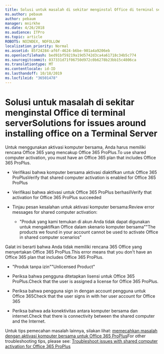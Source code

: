 ```yaml
---
title: Solusi untuk masalah di sekitar menginstal Office di terminal server
ms.author: pebaum
author: pebaum
manager: mnirkhe
ms.date: 4/26/2018
ms.audience: ITPro
ms.topic: article
ROBOTS: NOINDEX, NOFOLLOW
localization_priority: Normal
ms.assetid: 85f24284-af6f-4624-b6be-901a4a9206eb
ms.openlocfilehash: bed91bf59219a19d5742d3ca4a61718c34b5c774
ms.sourcegitcommit: 037331d71f06750d972c0b6278b23bb15c4806ca
ms.translationtype: MT
ms.contentlocale: id-ID
ms.lasthandoff: 10/18/2019
ms.locfileid: "36501478"
---
```

# <a name="solutions-for-issues-around-installing-office-on-a-terminal-server"></a><span data-ttu-id="5bf60-102">Solusi untuk masalah di sekitar menginstal Office di terminal server</span><span class="sxs-lookup"><span data-stu-id="5bf60-102">Solutions for issues around installing office on a Terminal Server</span></span>

<span data-ttu-id="5bf60-103">Untuk menggunakan aktivasi komputer bersama, Anda harus memiliki rencana Office 365 yang mencakup Office 365 ProPlus.</span><span class="sxs-lookup"><span data-stu-id="5bf60-103">To use shared computer activation, you must have an Office 365 plan that includes Office 365 ProPlus.</span></span>
  
- <span data-ttu-id="5bf60-104">Verifikasi bahwa komputer bersama aktivasi diaktifkan untuk Office 365 ProPlus</span><span class="sxs-lookup"><span data-stu-id="5bf60-104">Verify that shared computer activation is enabled for Office 365 ProPlus</span></span>
    
- <span data-ttu-id="5bf60-105">Verifikasi bahwa aktivasi untuk Office 365 ProPlus berhasil</span><span class="sxs-lookup"><span data-stu-id="5bf60-105">Verify that activation for Office 365 ProPlus succeeded</span></span>
    
- <span data-ttu-id="5bf60-106">Tinjau pesan kesalahan untuk aktivasi komputer bersama:</span><span class="sxs-lookup"><span data-stu-id="5bf60-106">Review error messages for shared computer activation:</span></span>
    
  - <span data-ttu-id="5bf60-107">"Produk yang kami temukan di akun Anda tidak dapat digunakan untuk mengaktifkan Office dalam skenario komputer bersama"</span><span class="sxs-lookup"><span data-stu-id="5bf60-107">"The products we found in your account cannot be used to activate Office in shared computer scenarios"</span></span>
  
<span data-ttu-id="5bf60-108">Galat ini berarti bahwa Anda tidak memiliki rencana 365 Office yang menyertakan Office 365 ProPlus.</span><span class="sxs-lookup"><span data-stu-id="5bf60-108">This error means that you don't have an Office 365 plan that includes Office 365 ProPlus.</span></span>
    
  - <span data-ttu-id="5bf60-109">"Produk tanpa izin"</span><span class="sxs-lookup"><span data-stu-id="5bf60-109">"Unlicensed Product"</span></span>
    
  - <span data-ttu-id="5bf60-110">Periksa bahwa pengguna ditetapkan lisensi untuk Office 365 ProPlus.</span><span class="sxs-lookup"><span data-stu-id="5bf60-110">Check that the user is assigned a license for Office 365 ProPlus.</span></span>
    
  - <span data-ttu-id="5bf60-111">Periksa bahwa pengguna sign in dengan account pengguna untuk Office 365</span><span class="sxs-lookup"><span data-stu-id="5bf60-111">Check that the user signs in with her user account for Office 365</span></span>
    
  - <span data-ttu-id="5bf60-112">Periksa bahwa ada konektivitas antara komputer bersama dan internet.</span><span class="sxs-lookup"><span data-stu-id="5bf60-112">Check that there is connectivity between the shared computer and the Internet.</span></span>
    
<span data-ttu-id="5bf60-113">Untuk tips pemecahan masalah lainnya, silakan lihat: [memecahkan masalah dengan aktivasi komputer bersama untuk Office 365 ProPlus](https://docs.microsoft.com/DeployOffice/troubleshoot-issues-with-shared-computer-activation-for-office-365-proplus)</span><span class="sxs-lookup"><span data-stu-id="5bf60-113">For other troubleshooting tips, please see: [Troubleshoot issues with shared computer activation for Office 365 ProPlus](https://docs.microsoft.com/DeployOffice/troubleshoot-issues-with-shared-computer-activation-for-office-365-proplus)</span></span>
  

